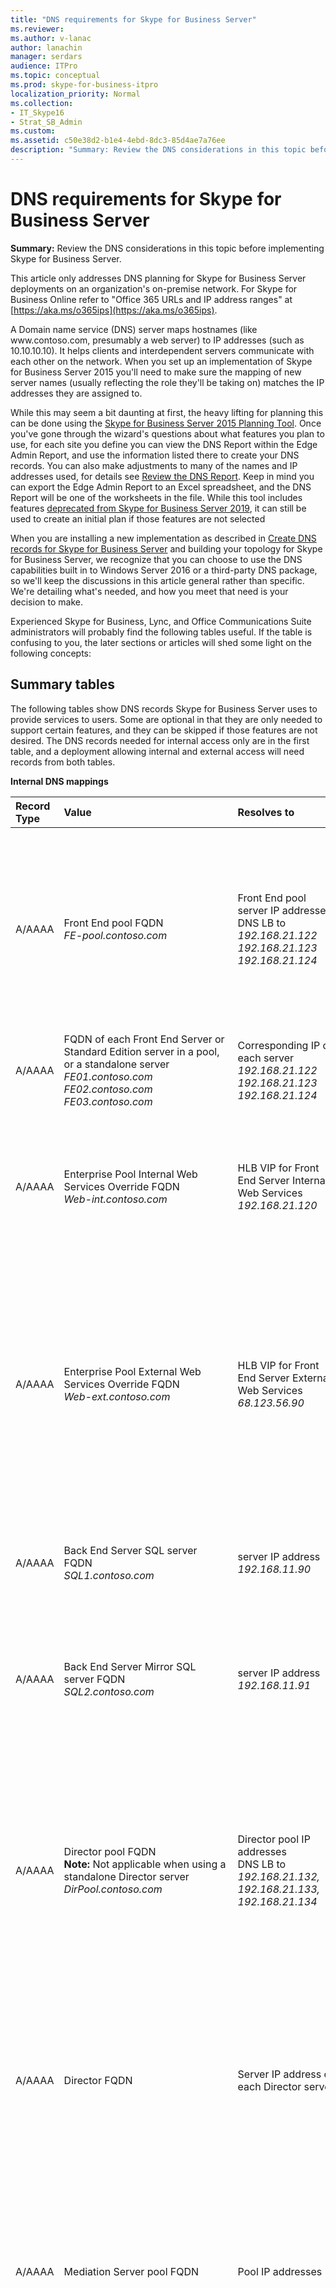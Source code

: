 ```yaml
---
title: "DNS requirements for Skype for Business Server"
ms.reviewer: 
ms.author: v-lanac
author: lanachin
manager: serdars
audience: ITPro
ms.topic: conceptual
ms.prod: skype-for-business-itpro
localization_priority: Normal
ms.collection:
- IT_Skype16
- Strat_SB_Admin
ms.custom:
ms.assetid: c50e38d2-b1e4-4ebd-8dc3-85d4ae7a76ee
description: "Summary: Review the DNS considerations in this topic before implementing Skype for Business Server."
---
```


# DNS requirements for Skype for Business Server

**Summary:** Review the DNS considerations in this topic before implementing Skype for Business Server.

This article only addresses DNS planning for Skype for Business Server deployments on an organization's on-premise network. For Skype for Business Online refer to "Office 365 URLs and IP address ranges" at [https://aka.ms/o365ips](https://aka.ms/o365ips).

A Domain name service (DNS) server maps hostnames (like www.<span></span>contoso<span></span>.com, presumably a web server) to IP addresses (such as 10.10.10.10). It helps clients and interdependent servers communicate with each other on the network. When you set up an implementation of Skype for Business Server 2015 you'll need to make sure the mapping of new server names (usually reflecting the role they'll be taking on) matches the IP addresses they are assigned to.

While this may seem a bit daunting at first, the heavy lifting for planning this can be done using the [Skype for Business Server 2015 Planning Tool](https://www.microsoft.com/en-us/download/details.aspx?id=50357). Once you've gone through the wizard's questions about what features you plan to use, for each site you define you can view the DNS Report within the Edge Admin Report, and use the information listed there to create your DNS records. You can also make adjustments to many of the names and IP addresses used, for details see [Review the DNS Report](../../management-tools/planning-tool/review-the-administrator-reports.md#DNS_Report). Keep in mind you can export the Edge Admin Report to an Excel spreadsheet, and the DNS Report will be one of the worksheets in the file. While this tool includes features [deprecated from Skype for Business Server 2019](../../../SfBServer2019/deprecated.md), it can still be used to create an initial plan if those features are not selected

When you are installing a new implementation as described in [Create DNS records for Skype for Business Server](../../deploy/install/create-dns-records.md) and building your topology for Skype for Business Server, we recognize that you can choose to use the DNS capabilities built in to Windows Server 2016 or a third-party DNS package, so we'll keep the discussions in this article general rather than specific. We're detailing what's needed, and how you meet that need is your decision to make.

Experienced Skype for Business, Lync, and Office Communications Suite administrators will probably find the following tables useful. If the table is confusing to you, the later sections or articles will shed some light on the following concepts:

## Summary tables
<a name="BK_Summary"> </a>

The following tables show DNS records Skype for Business Server uses to provide services to users. Some are optional in that they are only needed to support certain features, and they can be skipped if those features are not desired. The DNS records needed for internal access only are in the first table, and a deployment allowing internal and external access will need records from both tables.

**Internal DNS mappings**

|Record Type|Value|Resolves to|Purpose|Required|
|:-----|:-----|:-----|:-----|:-----|
|A/AAAA   |Front End pool FQDN  <br/> *FE-pool.<span></span>contoso<span></span>.com*   |Front End pool server IP addresses  <br/>  DNS LB to *192.168.21.122 192.168.21.123 192.168.21.124*   |DNS Load Balancing of Front End Pools. Maps the Front End pool name to a set of IP addresses.  <br/> See [Deploying DNS Load Balancing on Front End Pools and Director Pools](load-balancing.md#BK_FE_Dir)  |Y   |
|A/AAAA   | FQDN of each Front End Server or Standard Edition server in a pool, or a standalone server <br/>  *FE01.<span></span>contoso.<span></span>com FE02.<span></span>contoso<span></span>.com FE03.<span></span>contoso<span></span>.com*   |Corresponding IP of each server  <br/> *192.168.21.122 192.168.21.123 192.168.21.124*   |Maps the server name to its IP address.   |Y   |
|A/AAAA   |Enterprise Pool Internal Web Services Override FQDN  <br/> *Web-int.<span></span>contoso<span></span>.com*   |HLB VIP for Front End Server Internal Web Services  <br/> *192.168.21.120*   |Required to enable client to server web traffic, such as downloading the Skype for Business Web App. Also required for Mobile clients.   |Y   |
|A/AAAA   |Enterprise Pool External Web Services Override FQDN  <br/> *Web-ext.<span></span>contoso<span></span>.com*   |HLB VIP for Front End Server External Web Services  <br/>*68.123.56.90*   |Required to enable client to server web traffic, such as downloading the Skype for Business Web App. Required if mobile clients will resolve DNS internally. Can resolve to DMZ Reverse Proxy IP or Internet IP.   ||
|A/AAAA   | Back End Server SQL server FQDN <br/> *SQL1.<span></span>contoso<span></span>.com*   |server IP address  <br/> *192.168.11.90*   |Maps the server name for a back-end SQL server working with the Front End pool to its IP address   ||
|A/AAAA   |Back End Server Mirror SQL server FQDN  <br/> *SQL2.<span></span>contoso<span></span>.com*   |server IP address  <br/> *192.168.11.91*   |Maps the server name for a back-end SQL mirror server working with the Front End pool to its IP address   ||
|A/AAAA   |Director pool FQDN  <br/>**Note:** Not applicable when using a standalone Director server <br/> *DirPool.<span></span>contoso<span></span>.com*   |Director pool IP addresses  <br/> DNS LB to *192.168.21.132, 192.168.21.133, 192.168.21.134*   |DNS load balancing of Director Pool servers. Maps the pool name for the Director pool to an IP address, see [Deploying DNS Load Balancing on Front End Pools and Director Pools](load-balancing.md#BK_FE_Dir) <br/> A Director can authenticate a user and is optional.   ||
|A/AAAA   |Director FQDN   |Server IP address of each Director server   |Maps the pool name for the Director to an IP address, see [Deploying DNS Load Balancing on Front End Pools and Director Pools](load-balancing.md#BK_FE_Dir)  ||
|A/AAAA   |Mediation Server pool FQDN   |Pool IP addresses   |The Mediation Server role is optional. You can co-locate the services provided by a mediation server to the Front End server or pool. See [Using DNS Load Balancing on Mediation Server Pools](load-balancing.md#BK_Mediation)  ||
|A/AAAA   |Mediation Server FQDN   |Server IP address   |You can co-locate the services provided by a mediation server to the Front End server or pool. See [Using DNS Load Balancing on Mediation Server Pools](load-balancing.md#BK_Mediation)  ||
|A/AAAA   |Persistent Chat Server FQDN   |Persistent Chat Server IP address   |A Persistent Chat server is required for the Persistent Chat feature and is otherwise optional.   ||
|A/AAAA   |lyncdiscoverinternal.*\<sipdomain\>* <br/> lyncdiscoverinternal.*<span></span>contoso<span></span>.com*   |HLB Front End pool VIP or Director IP  <br/>  192.168.21.121  |Internal AutoDiscover Service1, required for Mobility support. If internal DNS is used to resolve for mobile devices, it should point to the external IP, or DMZ VIP.  <br/> For Web services we require HLB on the Front End pool as HTTPS can't leverage DNS. For Front End pool or Director pool this should resolves to an HLB VIP, or a regular IP for a Standard edition server or a Standalone Director server.   |Y   |
|CNAME   |lyncdiscoverinternal.*\<sipdomain\>* <br/> lyncdiscoverinternal. *<span></span>contoso<span></span>.com*   |HLB FE Pool FQDN or Director FQDN  <br/> Web-int.<span></span>contoso<span></span>.com   |Internal AutoDiscover Service1 <br/> You can implement this as a CNAME instead of an A record if desired.   ||
|A/AAAA   |sip.*\<sipdomain\>* <br/> sip.*<span></span>contoso<span></span>.com*  |Front End pool server IP addresses (or to a each Director IP address)  <br/>  DNS LB to *192.168.21.122 192.168.21.123 192.168.21.124*   |Required for automatic configuration, see [Walkthrough of Skype for Business clients locating services](../../plan-your-deployment/edge-server-deployments/advanced-edge-server-dns.md#WalkthroughOfSkype) <br/> A record or records pointing to the Front End pool servers or Director servers on the internal network, or the Access Edge service when the client is external   |&#x2777;  |
|A/AAAA   |ucupdates-r2.*\<sipdomain\>* <br/> ucupdates-r2.*<span></span>contoso<span></span>.com*  |HLB FE Pool VIP Or Director Pool HLB VIP , or SE/Director Server IP  <br/>  192.168.21.121  |Deploying this record is optional &#x2778;  ||
|SRV   |\_sipinternaltls.\_tcp.*\<sipdomain\>* <br/>Port 5061 <br/>\_sipinternaltls.\_tcp.*<span></span>contoso<span></span>.com* <br/>Port 5061  |Front End pool FQDN  <br/>*FE-Pool.<span></span>contoso<span></span>.com*  |Enables Internal user automatic sign-in 1 to the Front End server/pool or SE server/pool that authenticates and redirects client requests for sign-in.  |&#x2777; |
|A/AAAA |sipinternal.*\<sipdomain\>* <br/>sipinternal.<span></span>*contoso<span></span>.com*  |Front End pool FQDN  <br/>_FE-Pool.<span></span>contoso<span></span>.com_  |Internal user access &#x2776;  |&#x2777;  |
|SRV   | \_ntp.\_udp.*\<sipdomain\>* <br/> \_ntp.\_udp.<span></span>*contoso<span></span>.com*  |TimeServer FQDN  <br/> north-america.pool.ntp.org   |NTP source required for Lync Phone Edition devices   |This is required to support desktop handsets.   |
|SRV   |\_sipfederationtls.\_tcp.*\<sipdomain\>* <br/>\_sipfederationtls.\_tcp.<span></span>*contoso<span></span>.com*  | Access Edge service FQDN <br/> EdgePool-int.<span></span>*contoso<span></span>.com*  |Create one SRV record for each SIP domain that has IOS or Windows phone Mobile clients.   |For Mobile client support   |
|A/AAAA   |admin URL  <br/>*Web-int.<span></span>contoso<span></span>.com*  |HLB FE Pool VIP  <br/> 192.168.21.121   |Skype for Business Server Control Panel, see [Simple URLs](dns.md#BK_Simple)  ||
|A/AAAA   |meet URL  <br/>*Web-int.<span></span>contoso<span></span>.com*  |HLB FE Pool VIP  <br/> 192.168.21.121   |Online meetings, see [Simple URLs](dns.md#BK_Simple)  ||
|A/AAAA   |dial-in URL  <br/>*Web-int.<span></span>contoso<span></span>.com*  |HLB FE Pool VIP  <br/> 192.168.21.121   |Dial-in conferencing, see [Simple URLs](dns.md#BK_Simple)  ||
|A/AAAA   |internal Web Services FQDN  <br/>*Web-int.<span></span>contoso<span></span>.com*  |HLB FE Pool VIP  <br/> 192.168.21.121   |Skype for Business Web Service used by Skype for Business Web App   ||
|A/AAAA   |Office Web Apps Server pool FQDN  <br/> OWA.<span></span>contoso<span></span>.com   | Office Web Apps Server pool VIP address <br/> 192.168.1.5   |Defines the Office Web Apps Server pool FQDN   ||
|A/AAAA   | Internal Web FQDN <br/> Web-int.<span></span>contoso<span></span>.com   | Front End pool VIP address <br/> 192.168.21.121   |Defines the Internal Web FQDN used by Skype for Business Web App  <br/> If you are using DNS load balancing on this pool, your Front End pool and internal web farm cannot have the same FQDN.   ||

&#x2776; Used by a client to discover the Front End Server or Front End pool, and be authenticated and signed in as a user. More detail on this is in [Walkthrough of Skype for Business clients locating services](../../plan-your-deployment/edge-server-deployments/advanced-edge-server-dns.md#WalkthroughOfSkype).

&#x2777; This is only required to support legacy clients prior to Lync 2013, and desktop handsets.

&#x2778; In the situation where a Unified Communications device is turned on, but a user has never logged into the device, the A record allows the device to discover the server hosting Device Update Web service and obtain updates. Otherwise, devices obtain the server information though in-band provisioning the first time a user logs in.

The following diagram shows an example that includes both internal and external DNS records, and many of the records shown in the surrounding tables:

**Edge network diagram using Public IPv4 addresses**

![example of DNS network diagram](../../media/2cc9546e-5560-4d95-8fe4-65a792a0e9c3.png)

**Perimeter network DNS mappings (both internal and external interfaces)**

|Record Type|Value|Resolves to|Purpose|Required|
|:--- |:--- |:--- |:--- |:--- |
|A/AAAA   |Internal Edge pool FQDN  <br/>*EdgePool-int.<span></span>contoso<span></span>.com*  |Internal-facing Edge pool IP addresses  <br/> 172.25.33.10, 172.25.33.11   |Consolidated Edge Pool internal interface IP Addresses   |Y   |
|A/AAAA   |Edge Server FQDN  <br/>*Cons-1.<span></span>contoso<span></span>.com*  |Internal-facing server IP for a server in the Edge pool  <br/> 172.25.33.10   |Create a record for each server in the pool with the server FQDN pointing to its internal server node IP in the pool, see [DNS Load Balancing on Edge Server Pools](load-balancing.md#BK_Edge).   |Y   |
|A/AAAA   |Access Edge service Pool FQDN  <br/>*Access1.<span></span>contoso<span></span>.com*  |Access Edge service Pool external IP addresses  <br/> 131.107.16.10, 131.107.16.11   |The Access Edge service provides a single, trusted connection point for both outbound and inbound Session Initiation Protocol (SIP) traffic.   |Y   |
|A/AAAA   |Web Conferencing Edge service Pool FQDN  <br/>*Webcon1.<span></span>contoso<span></span>.com*  |Web Conferencing Edge service external IP addresses  <br/> 131.107.16.90, 131.107.16.91   |The Web Conferencing Edge service enables external users to join meetings that are hosted on your internal Skype for Business Server environment.   |Y   |
|A/AAAA   |*av.\<sip-domain\>* Pool FQDN <br/>*AV1.<span></span>contoso<span></span>.com*  |A/V Edge external IP addresses  <br/> 131.107.16.170, 131.107.16.171   |The A/V Edge service makes audio, video, application sharing and file transfer available to external users.   |Y   |
|CNAME   |sip.*\<sipdomain\>* <br/> sip.*<span></span>contoso<span></span>.com*  |External Access Edge Pool FQDN  <br/>*Access1.<span></span>contoso<span></span>.com*  |Locates the Edge Server pool . See [Walkthrough of Skype for Business clients locating services](../../plan-your-deployment/edge-server-deployments/advanced-edge-server-dns.md#WalkthroughOfSkype)  |Y   |
|SRV   |\_sip.\_tls.*\<sipdomain\>* <br/>\_sip.\_tls.<span></span>*contoso<span></span>.com*  |External Access Edge FQDN  <br/>_Access1.<span></span>contoso<span></span>.com_  |Used for external user access. See [Walkthrough of Skype for Business clients locating services](../../plan-your-deployment/edge-server-deployments/advanced-edge-server-dns.md#WalkthroughOfSkype)  |Y   |
|SRV   |\_sipfederationtls.\_tcp.*\<sipdomain\>* <br/>\_sipfederationtls.\_tcp.<span></span>*contoso<span></span>.com*  |External Access Edge FQDN  <br/>*Access1.<span></span>contoso<span></span>.com*  |Used for Federation and public IM connectivity   |&#x2776;  |
|SRV   |\_xmpp-server.\_tcp.*<sipdomain\>* <br/>\_xmpp-server.\_tcp.*<span></span>contoso<span></span>.com*  |External Access Edge FQDN  <br/>*Access1.<span></span>contoso<span></span>.com*  |The XMPP Proxy service accepts and sends extensible messaging and presence protocol (XMPP) messages to and from configured XMPP Federated partners.   |Y, to deploy Federation, otherwise optional  <br/> Not available in Skype for Business Server 2019.|
|SRV   |\_sipfederationtls.\_tcp.*\<sipdomain\>* <br/>\_sipfederationtls.\_tcp.*<span></span>contoso<span></span>.com*  |External Access Edge FQDN  <br/>*Access1.<span></span>contoso<span></span>.com*  |To support Push Notification Service and Apple Push Notification service, you create one SRV record for each SIP domain. &#x2778;  ||
|A/AAAA   |External Front End pool web services FQDN  <br/>*Web-ext.<span></span>contoso<span></span>.com*  |Reverse proxy public IP address, proxies to the External Web Services VIP for your Front End pool &#x2776; <br/> 131.107.155.1 proxy to 192.168.21.120   |Front End pool external interface used by Skype for Business Web App   |Y   |
|A/AAAA/CNAME   |lyncdiscover.*\<sipdomain\>* <br/> lyncdiscover.*<span></span>contoso<span></span>.com*  |Reverse proxy public IP address, resolves to the External Web Services VIP for your Director pool, if you have one, or for your Front End pool if you do not have a Director &#x2777; <br/> 131.107.155.1 proxy to 192.168.21.120   | External record for client AutoDiscover, also used by Mobility, Skype for Business Web App, and scheduler Web app, resolved by the reverse proxy server <br/> To support Push Notification Service and Apple Push Notification service, you create one SRV record for each SIP domain that has Microsoft Lync Mobile clients. 3  |Y   |
|A/AAAA   |meet.*\<sipdomain\>* <br/> meet.*<span></span>contoso<span></span>.com*  |Reverse proxy public IP address, resolves to the external Web interface for the Front End pool  <br/> 131.107.155.1 proxy to 192.168.21.120   |Proxy to Skype for Business Web Service  <br/> See [Simple URLs](dns.md#BK_Simple)  |Y   |
|A/AAAA   |dial-in.*\<sipdomain\>* <br/> dial-in.*<span></span>contoso<span></span>.com*  |Reverse proxy public IP address, proxies to the external Web interface for the Front End pool  <br/> 131.107.155.1 proxy to 192.168.21.120   |Proxy to Skype for Business Web Service  <br/> See [Simple URLs](dns.md#BK_Simple)  |Y   |
|A/AAAA   |Office Web Apps Server pool FQDN  <br/> OWA.<span></span>contoso<span></span>.com   | Reverse proxy public IP address, proxies to the external Web interface for the Office Web Apps Server <br/> 131.107.155.1 proxy to 192.168.1.5   | Office Web Apps Server pool VIP address <br/> 192.168.1.5   |Defines the Office Web Apps Server pool FQDN   |

&#x2776; Required to deploy Federation, otherwise optional.

&#x2777; Used by a client to discover the front end server or Front End pool, and be authenticated and signed in as a user.

&#x2778; This requirement applies only to clients on Apple or Microsoft based mobile devices. Android and Nokia Symbian devices do not use push notification.

 For more detail on Edge Servers and perimeter networks, see the Edge server [DNS planning](../../plan-your-deployment/edge-server-deployments/edge-environmental-requirements.md#DNSPlan) content.

> [!IMPORTANT]
> Skype for Business Server supports the use of IPv6 addressing. See [Plan for IPv6 in Skype for Business](ipv6.md) for more details.

> [!IMPORTANT]
> For more detail on FQDNs, see [DNS basics](basics.md).

**Split brain DNS**
<a name="BK_split"> </a>

Split brain DNS is a DNS configuration where you have two DNS zones with the same namespace. The first DNS zone handles internal requests, while the second DNS zone handles external requests, as mentioned in these tables. For more about this see [Split-brain DNS](../../plan-your-deployment/edge-server-deployments/advanced-edge-server-dns.md#SplitBrainDNS).

## Hybrid considerations
<a name="BK_Hybrid"> </a>

If you plan to have some users homed online and some homed on premises, refer to the Hybrid connectivity planning article [Skype for Business server 2019](../../../SfbHybrid/hybrid/plan-hybrid-connectivity.md?toc=/SkypeForBusiness/sfbhybridtoc/toc.json). You will need to configure DNS as normal for Skype for Business Server 2015 and also add additional DNS records.

You should also refer to "Office 365 URLs and IP address ranges" at [https://aka.ms/o365ips](https://aka.ms/o365ips) to confirm that your users will have access to the online resources they will need.

## Simple URLs
<a name="BK_Simple"> </a>

A Uniform Resource Locator (URL) is a reference to a web resource that specifies its location on a computer network and a protocol used to retrieve it.

Skype for Business Server supports using three "simple" URLs to access services:

- **Meet** is used as the base URL for all conferences in the site. An example of a Meet simple URL is https:<span></span>//<span></span>meet.<span></span>contoso<span></span>.com. A URL for a particular meeting might be https:<span></span>//<span></span>meet.<span></span>contoso<span></span>.com/_username_/7322994.

    With the Meet simple URL, links to join meetings are easy to comprehend and easy to communicate.

- **Dial-in** enables access to the Dial-in Conferencing Settings web page. This page displays conference dial-in numbers with their available languages, assigned conference information (that is, for meetings that do not need to be scheduled), and in-conference DTMF controls, and supports management of personal identification number (PIN) and assigned conferencing information. The Dial-in simple URL is included in all meeting invitations so that users who want to dial in to the meeting can access the necessary phone number and PIN information. An example of the Dial-in simple URL is https://<span></span>dialin.<span></span>contoso<span></span>.com.

- **Admin** enables quick access to the Skype for Business Server Control Panel. From any computer within your organization's firewalls, an admin can open the Skype for Business Server Control Panel by typing the Admin simple URL into a browser. The Admin simple URL is internal to your organization. An example of the Admin simple URL is https://<span></span>admin.<span></span>contoso<span></span>.com.

Simple URLs are discussed in more detail at [DNS requirements for simple URLs in Skype for Business Server](simple-urls.md).

## DNS by server role
<a name="BK_Servers"> </a>

You can set the names of these pools and servers as you wish, but make them memorable and reflect their function in the system.

### DNS records for individual servers or pools

These generic record requirements apply to any server role used by Skype for Business. A pool is a set of servers running the same services that work together to handle client requests directed to them through a load balancer. See [Load balancing requirements for Skype for Business](load-balancing.md) for details

**DNS record Requirements for Server/pool roles (presumes DNS load balancing)**

|Deployment scenario|DNS requirement|
|:-----|:-----|
|One Server:  <br/> Persistent Chat, Director, Mediation Server, Front end server   |An internal A record that resolves the fully qualified domain name (FQDN) of the server to its IP address.  <br/> ServerRole.<span></span>contoso<span></span>.com 10.10.10.0   |
|Pool:  <br/> Persistent Chat, Director, Edge Server, Mediation Server, Front end   |An internal A record that resolves the fully qualified domain name (FQDN) of each server node in the pool to its IP address.  <br/>**Example** <br/> ServerRole01.<span></span>contoso<span></span>.com 10.10.10.1  <br/> ServerRole02.<span></span>contoso<span></span>.com 10.10.10.2  <br/> Multiple internal A records that resolve the fully qualified domain name (FQDN) of the pool to the IP addresses of the server nodes in the pool.  <br/>**Example** <br/> ServerPool.<span></span>contoso<span></span>.com 10.10.10.1  <br/> ServerPool.<span></span>contoso<span></span>.com 10.10.10.2   |

### Edge Server specific DNS topics

 To plan edge server deployment, review [Plan for Edge Server deployments in Skype for Business Server 2015](../../plan-your-deployment/edge-server-deployments/edge-server-deployments.md), and [Advanced Edge Server DNS planning for Skype for Business Server 2015](../../plan-your-deployment/edge-server-deployments/advanced-edge-server-dns.md) which has the following sections

- [DNS disaster recovery](../../plan-your-deployment/edge-server-deployments/advanced-edge-server-dns.md#DNSDR)

- [DNS load balancing](../../plan-your-deployment/edge-server-deployments/advanced-edge-server-dns.md#DNSLB)

- [Automatic configuration without split-brain DNS](../../plan-your-deployment/edge-server-deployments/advanced-edge-server-dns.md#NoSplitBrainDNS)

- [Split-brain DNS](../../plan-your-deployment/edge-server-deployments/advanced-edge-server-dns.md#SplitBrainDNS)

- [Walkthrough of Skype for Business clients locating services](../../plan-your-deployment/edge-server-deployments/advanced-edge-server-dns.md#WalkthroughOfSkype)


